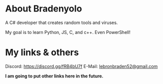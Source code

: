 # About Bradenyolo
A C# developer that creates random tools and viruses.

My goal is to learn Python, JS, C, and c++. Even PowerShell!
# My links & others
Discord: https://discord.gg/fRB4bU7f
E-Mail: lebronbraden52@gmail.com 

**I am going to put other links here in the future.**
